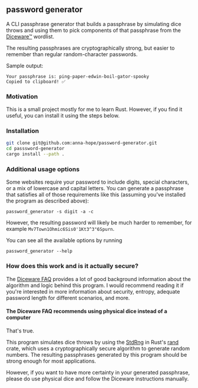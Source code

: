 ## password generator

A CLI passphrase generator that builds a passphrase by simulating dice throws and using
them to pick components of that passphrase from the [Diceware™](https://theworld.com/~reinhold/diceware.html) wordlist.

The resulting passphrases are cryptographically strong, but easier to remember than regular
random-character passwords.

Sample output:
```
Your passphrase is: ping-paper-edwin-boil-gator-spooky
Copied to clipboard! ✅
```

### Motivation

This is a small project mostly for me to learn Rust. However, if you find it useful, you can install it using the steps below. 

### Installation

```bash
git clone git@github.com:anna-hope/password-generator.git
cd passsword-generator
cargo install --path .
```

### Additional usage options

Some websites require your password to include digits, special characters, or a mix of lowercase
and capital letters. You can generate a passphrase that satisfies all of those requirements 
like this (assuming you've installed the program as described above):

`password_generator -s digit -a -c`

However, the resulting password will likely be much harder to remember, for example `Mv7Town1Ohmic6Sis0'1Kt3^3"6Spurn`.

You can see all the available options by running

`password_generator --help`

### How does this work and is it actually secure?

The [Diceware FAQ](https://theworld.com/~reinhold/dicewarefaq.html) provides a lot of good background
information about the algorithm and logic behind this program. I would recommend reading it if you're
interested in more information about security, entropy, adequate password length for different scenarios,
and more. 

#### The Diceware FAQ recommends using physical dice instead of a computer

That's true. 

This program simulates dice throws by using 
the [StdRng](https://docs.rs/rand/latest/rand/rngs/struct.StdRng.html) in Rust's
[rand](https://docs.rs/rand/0.8.5/rand/index.html) crate, which uses a cryptographically
secure algorithm to generate random numbers. The resulting passphrases generated by this program
should be strong enough for most applications.

However, if you want to have more certainty in your generated passphrase, please do use physical dice
and follow the Diceware instructions manually.




